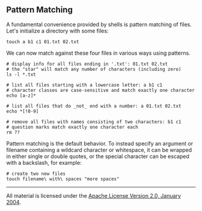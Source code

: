 ## Pattern Matching

A fundamental convenience provided by shells is pattern matching of files.
Let's initialize a directory with some files:

    touch a b1 c1 01.txt 02.txt

We can now match against these four files in various ways using patterns.

    # display info for all files ending in '.txt': 01.txt 02.txt
    # the "star" will match any number of characters (including zero)
    ls -l *.txt

    # list all files starting with a lowercase letter: a b1 c1
    # character classes are case-sensitive and match exactly one character
    echo [a-z]*

    # list all files that do _not_ end with a number: a 01.txt 02.txt
    echo *[!0-9]

    # remove all files with names consisting of two characters: b1 c1
    # question marks match exactly one character each
    rm ??

Pattern matching is the default behavior. To instead specify an argument or
filename containing a wildcard character or whitespace, it can be wrapped in
either single or double quotes, or the special character can be escaped with a
backslash, for example:

	# create two new files
	touch filename\ with\ spaces "more spaces"
___
All material is licensed under the [Apache License Version 2.0, January 2004](http://www.apache.org/licenses/LICENSE-2.0).
